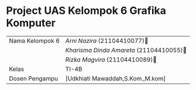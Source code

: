# Project UAS Kelompok 6 Grafika Komputer

|  |  |
|--|--|
|Nama Kelompok 6|*Arni Nazira* (21104410077)🦕|
| |*Kharisma Dinda Amareta* (21104410055)🦕|
| |*Rizka Magvira* (21104410089)🦕|
|Kelas|TI-4B|
|Dosen Pengampu|[Udkhiati Mawaddah,S.Kom.,M.kom]
